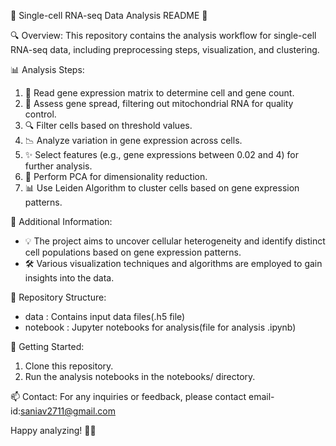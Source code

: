 🔬 Single-cell RNA-seq Data Analysis README 🔬

🔍 Overview:
This repository contains the analysis workflow for single-cell RNA-seq data, including preprocessing steps, visualization, and clustering.

📊 Analysis Steps:
1. 🧬 Read gene expression matrix to determine cell and gene count.
2. 🎯 Assess gene spread, filtering out mitochondrial RNA for quality control.
3. 🔍 Filter cells based on threshold values.
4. 📉 Analyze variation in gene expression across cells.
5. ✨ Select features (e.g., gene expressions between 0.02 and 4) for further analysis.
6. 🔄 Perform PCA for dimensionality reduction.
7. 📊 Use Leiden Algorithm to cluster cells based on gene expression patterns.

🌟 Additional Information:
- 💡 The project aims to uncover cellular heterogeneity and identify distinct cell populations based on gene expression patterns.
- 🛠️ Various visualization techniques and algorithms are employed to gain insights into the data.

📁 Repository Structure:
- data : Contains input data files(.h5 file)
- notebook : Jupyter notebooks for analysis(file for analysis .ipynb)

🚀 Getting Started:
1. Clone this repository.
3. Run the analysis notebooks in the notebooks/ directory.

📫 Contact:
For any inquiries or feedback, please contact email-id:saniav2711@gmail.com

Happy analyzing! 🧬🔬
